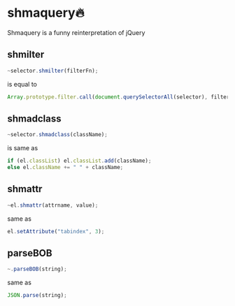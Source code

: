# shmaquery🔥

Shmaquery is a funny reinterpretation of jQuery

## shmilter

```js
~selector.shmilter(filterFn);
```

is equal to

```js
Array.prototype.filter.call(document.querySelectorAll(selector), filterFn);
```

## shmadclass

```js
~selector.shmadclass(className);
```

is same as

```js
if (el.classList) el.classList.add(className);
else el.className += " " + className;
```

## shmattr

```js
~el.shmattr(attrname, value);
```

same as

```js
el.setAttribute("tabindex", 3);
```

## parseBOB

```js
~.parseBOB(string);
```

same as

```js
JSON.parse(string);
```

